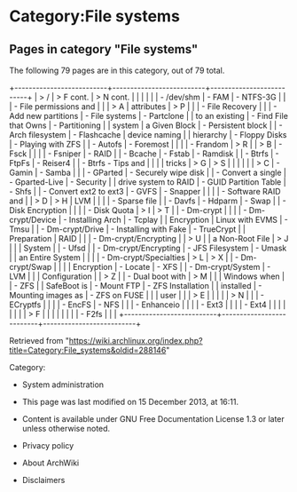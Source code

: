 Category:File systems
=====================

Pages in category "File systems"
--------------------------------

The following 79 pages are in this category, out of 79 total.

+--------------------------+--------------------------+--------------------------+
| > /                      | > F cont.                | > N cont.                |
|                          |                          |                          |
| -   /dev/shm             | -   FAM                  | -   NTFS-3G              |
|                          | -   File permissions and |                          |
| > A                      |     attributes           | > P                      |
|                          | -   File Recovery        |                          |
| -   Add new partitions   | -   File systems         | -   Partclone            |
|     to an existing       | -   Find File that Owns  | -   Partitioning         |
|     system               |     a Given Block        | -   Persistent block     |
| -   Arch filesystem      | -   Flashcache           |     device naming        |
|     hierarchy            | -   Floppy Disks         | -   Playing with ZFS     |
| -   Autofs               | -   Foremost             |                          |
|                          | -   Frandom              | > R                      |
| > B                      | -   Fsck                 |                          |
|                          | -   Fsniper              | -   RAID                 |
| -   Bcache               | -   Fstab                | -   Ramdisk              |
| -   Btrfs                | -   FtpFs                | -   Reiser4              |
| -   Btrfs - Tips and     |                          |                          |
|     tricks               | > G                      | > S                      |
|                          |                          |                          |
| > C                      | -   Gamin                | -   Samba                |
|                          | -   GParted              | -   Securely wipe disk   |
| -   Convert a single     | -   Gparted-Live         | -   Security             |
|     drive system to RAID | -   GUID Partition Table | -   Shfs                 |
| -   Convert ext2 to ext3 | -   GVFS                 | -   Snapper              |
|                          |                          | -   Software RAID and    |
| > D                      | > H                      |     LVM                  |
|                          |                          | -   Sparse file          |
| -   Davfs                | -   Hdparm               | -   Swap                 |
| -   Disk Encryption      |                          |                          |
| -   Disk Quota           | > I                      | > T                      |
| -   Dm-crypt             |                          |                          |
| -   Dm-crypt/Device      | -   Installing Arch      | -   Tcplay               |
|     Encryption           |     Linux with EVMS      | -   Tmsu                 |
| -   Dm-crypt/Drive       | -   Installing with Fake | -   TrueCrypt            |
|     Preparation          |     RAID                 |                          |
| -   Dm-crypt/Encrypting  |                          | > U                      |
|     a Non-Root File      | > J                      |                          |
|     System               |                          | -   Ufsd                 |
| -   Dm-crypt/Encrypting  | -   JFS Filesystem       | -   Umask                |
|     an Entire System     |                          |                          |
| -   Dm-crypt/Specialties | > L                      | > X                      |
| -   Dm-crypt/Swap        |                          |                          |
|     Encryption           | -   Locate               | -   XFS                  |
| -   Dm-crypt/System      | -   LVM                  |                          |
|     Configuration        |                          | > Z                      |
| -   Dual boot with       | > M                      |                          |
|     Windows when         |                          | -   ZFS                  |
|     SafeBoot is          | -   Mount FTP            | -   ZFS Installation     |
|     installed            | -   Mounting images as   | -   ZFS on FUSE          |
|                          |     user                 |                          |
| > E                      |                          |                          |
|                          | > N                      |                          |
| -   ECryptfs             |                          |                          |
| -   EncFS                | -   NFS                  |                          |
| -   Enhanceio            |                          |                          |
| -   Ext3                 |                          |                          |
| -   Ext4                 |                          |                          |
|                          |                          |                          |
| > F                      |                          |                          |
|                          |                          |                          |
| -   F2fs                 |                          |                          |
+--------------------------+--------------------------+--------------------------+

Retrieved from
"https://wiki.archlinux.org/index.php?title=Category:File_systems&oldid=288146"

Category:

-   System administration

-   This page was last modified on 15 December 2013, at 16:11.
-   Content is available under GNU Free Documentation License 1.3 or
    later unless otherwise noted.
-   Privacy policy
-   About ArchWiki
-   Disclaimers
